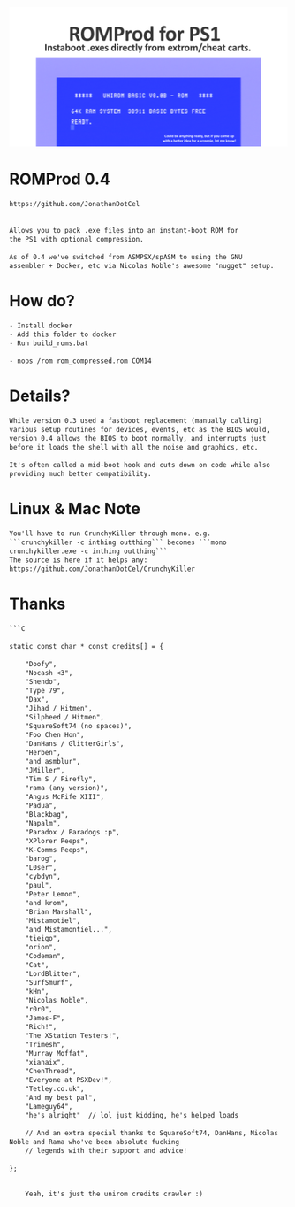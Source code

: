 
![](social_card_PNG.png)


# ROMProd 0.4
	
    https://github.com/JonathanDotCel
    

    Allows you to pack .exe files into an instant-boot ROM for 
    the PS1 with optional compression.

    As of 0.4 we've switched from ASMPSX/spASM to using the GNU 
    assembler + Docker, etc via Nicolas Noble's awesome "nugget" setup.

# How do?
    
    - Install docker
    - Add this folder to docker
    - Run build_roms.bat

    - nops /rom rom_compressed.rom COM14
    
# Details?

    While version 0.3 used a fastboot replacement (manually calling)
    various setup routines for devices, events, etc as the BIOS would,
    version 0.4 allows the BIOS to boot normally, and interrupts just
    before it loads the shell with all the noise and graphics, etc.
    
    It's often called a mid-boot hook and cuts down on code while also
    providing much better compatibility.
    

# Linux & Mac Note

    You'll have to run CrunchyKiller through mono. e.g.
    ```crunchykiller -c inthing outthing``` becomes ```mono crunchykiller.exe -c inthing outthing```
    The source is here if it helps any: https://github.com/JonathanDotCel/CrunchyKiller
    
# Thanks
    
    ```C

	static const char * const credits[] = {

		"Doofy",
		"Nocash <3",
		"Shendo",
		"Type 79",
		"Dax",
		"Jihad / Hitmen",
		"Silpheed / Hitmen",
		"SquareSoft74 (no spaces)",
		"Foo Chen Hon",    
		"DanHans / GlitterGirls",
		"Herben",
		"and asmblur",
		"JMiller",
		"Tim S / Firefly",
		"rama (any version)",
		"Angus McFife XIII",
		"Padua",
		"Blackbag",
		"Napalm",
		"Paradox / Paradogs :p",
		"XPlorer Peeps",
		"K-Comms Peeps",
		"barog",
		"L0ser",
		"cybdyn",
		"paul",
		"Peter Lemon",
		"and krom",
		"Brian Marshall",
		"Mistamotiel",
		"and Mistamontiel...",
		"tieigo",
		"orion",
		"Codeman",
		"Cat",
		"LordBlitter",
		"SurfSmurf",
		"kHn",
		"Nicolas Noble",
		"r0r0",
		"James-F",
		"Rich!",
		"The XStation Testers!",
		"Trimesh",
		"Murray Moffat",
		"xianaix",
		"ChenThread",
		"Everyone at PSXDev!",
		"Tetley.co.uk",
		"And my best pal",
		"Lameguy64",
		"he's alright"  // lol just kidding, he's helped loads

		// And an extra special thanks to SquareSoft74, DanHans, Nicolas Noble and Rama who've been absolute fucking
		// legends with their support and advice!

	};

```

    Yeah, it's just the unirom credits crawler :)
